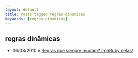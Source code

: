 ```yaml
---
layout: default
title: Posts tagged regras-dinamicas
keywords: [regras-dinamicas]
---
```

<h2 class="category">regras dinâmicas</h2>
<ul class="posts">
<li>
<p>
<span class="date">06/08/2010</span> &raquo; 
<a href="/blog/regras-que-sempre-mudam-ironruby-nelas">Regras que sempre mudam? IronRuby nelas!</a>
</p>
</li> 
</ul>
